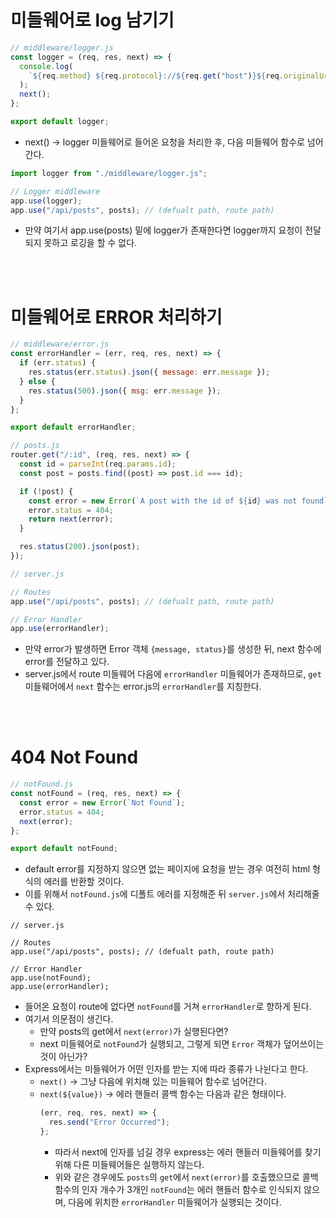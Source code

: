 # 미들웨어로 log 남기기

```jsx
// middleware/logger.js
const logger = (req, res, next) => {
  console.log(
    `${req.method} ${req.protocol}://${req.get("host")}${req.originalUrl}`
  );
  next();
};

export default logger;
```

- next() → logger 미들웨어로 들어온 요청을 처리한 후, 다음 미들웨어 함수로 넘어간다.

```jsx
import logger from "./middleware/logger.js";

// Logger middleware
app.use(logger);
app.use("/api/posts", posts); // (defualt path, route path)
```

- 만약 여기서 app.use(posts) 밑에 logger가 존재한다면 logger까지 요청이 전달되지 못하고 로깅을 할 수 없다.

<br><br>

# 미들웨어로 ERROR 처리하기

```jsx
// middleware/error.js
const errorHandler = (err, req, res, next) => {
  if (err.status) {
    res.status(err.status).json({ message: err.message });
  } else {
    res.status(500).json({ msg: err.message });
  }
};

export default errorHandler;
```

```jsx
// posts.js
router.get("/:id", (req, res, next) => {
  const id = parseInt(req.params.id);
  const post = posts.find((post) => post.id === id);

  if (!post) {
    const error = new Error(`A post with the id of ${id} was not found`);
    error.status = 404;
    return next(error);
  }

  res.status(200).json(post);
});
```

```jsx
// server.js

// Routes
app.use("/api/posts", posts); // (defualt path, route path)

// Error Handler
app.use(errorHandler);
```

- 만약 error가 발생하면 Error 객체 `{message, status}`를 생성한 뒤, next 함수에 error를 전달하고 있다.
- server.js에서 route 미들웨어 다음에 `errorHandler` 미들웨어가 존재하므로, `get` 미들웨어에서 `next` 함수는 error.js의 `errorHandler`를 지칭한다.

<br><br>

# 404 Not Found

```jsx
// notFound.js
const notFound = (req, res, next) => {
  const error = new Error(`Not Found`);
  error.status = 404;
  next(error);
};

export default notFound;
```

- default error를 지정하지 않으면 없는 페이지에 요청을 받는 경우 여전히 html 형식의 에러를 반환할 것이다.
- 이를 위해서 `notFound.js`에 디폴트 에러를 지정해준 뒤 `server.js`에서 처리해줄 수 있다.

```
// server.js

// Routes
app.use("/api/posts", posts); // (defualt path, route path)

// Error Handler
app.use(notFound);
app.use(errorHandler);
```

- 들어온 요청이 route에 없다면 `notFound`를 거쳐 `errorHandler`로 향하게 된다.
- 여기서 의문점이 생긴다.
  - 만약 posts의 get에서 `next(error)`가 실행된다면?
  - next 미들웨어로 `notFound`가 실행되고, 그렇게 되면 `Error` 객체가 덮어쓰이는 것이 아닌가?
- Express에서는 미들웨어가 어떤 인자를 받는 지에 따라 종류가 나뉜다고 한다.
  - `next()` → 그냥 다음에 위치해 있는 미들웨어 함수로 넘어간다.
  - `next(${value})` → 에러 핸들러 콜백 함수는 다음과 같은 형태이다.
    ```jsx
    (err, req, res, next) => {
      res.send("Error Occurred");
    };
    ```
    - 따라서 next에 인자를 넘길 경우 express는 에러 핸들러 미들웨어를 찾기 위해 다른 미들웨어들은 실행하지 않는다.
    - 위와 같은 경우에도 `posts`의 `get`에서 `next(error)`를 호출했으므로 콜백 함수의 인자 개수가 3개인 `notFound`는 에러 핸들러 함수로 인식되지 않으며, 다음에 위치한 `errorHandler` 미들웨어가 실행되는 것이다.
